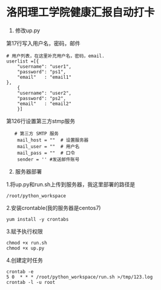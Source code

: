 # 洛阳理工学院健康汇报自动打卡

1. 修改up.py

第17行写入用户名，密码，邮件

```
# 用户列表，在这里补充用户名，密码，email.
userlist =[{
    "username": "user1",
    "password": "ps1",
    "email"   : "email1"
},
    {
    "username": "user2",
    "password": "ps2",
    "email"   : "email2"
    }]
```

第126行设置第三方stmp服务

```
   # 第三方 SMTP 服务
    mail_host = ""  # 设置服务器
    mail_user = ""  # 用户名
    mail_pass = ""  # 口令
    sender = '' #发送邮件账号
```

2. 服务器部署

1.将up.py和run.sh上传到服务器，我这里部署的路径是

```
/root/python_workspace
```

2.安装crontable(我的服务器是centos7)

```
yum install -y crontabs
```

3.赋予执行权限

```
chmod +x run.sh
chmod +x up.py
```

4.创建定时任务

```
crontab -e
5 0  * * * /root/python_workspace/run.sh >/tmp/123.log
crontab -l -u root
```

